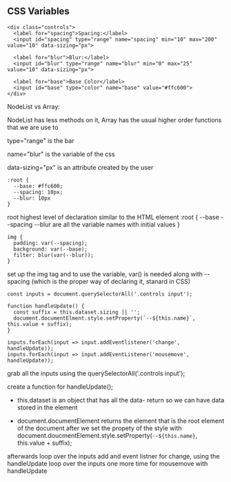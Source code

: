## CSS Variables 

```
<div class="controls">
  <label for="spacing">Spacing:</label>
  <input id="spacing" type="range" name="spacing" min="10" max="200" value="10" data-sizing="px">

  <label for="blur">Blur:</label>
  <input id="blur" type="range" name="blur" min="0" max="25" value="10" data-sizing="px">

  <label for="base">Base Color</label>
  <input id="base" type="color" name="base" value="#ffc600">
</div>
```

NodeList vs Array:

NodeList has less methods on it, Array has the usual higher order functions that we are use to

type="range" is the bar

name="blur" is the variable of the css

data-sizing="px" is an attribute created by the user

```
:root {
  --base: #ffc600;
  --spacing: 10px;
  --blur: 10px
}
```

root highest level of declaration similar to the HTML element
:root {
  --base
  --spacing
  --blur
  are all the variable names with initial values
} 

```
img {
  padding: var(--spacing);
  background: var(--base);
  filter: blur(var(--blur));
}
```

set up the img tag and to use the variable, var() is needed along with --spacing (which is the proper way of declaring it, stanard in CSS)

```
const inputs = document.querySelectorAll('.controls input');

function handleUpdate() {
  const suffix = this.dataset.sizing || '';
  document.documentElment.style.setProperty(`--${this.name}`, this.value + suffix);
}

inputs.forEach(input => input.addEventlistener('change', handleUpdate));
inputs.forEach(input => input.addEventListener('mousemove', handleUpdate));
```

grab all the inputs using the querySelectorAll('.controls input');

create a function for handleUpdate();
- this.dataset is an object that has all the data-<whatever> return so we can have data stored in the element

- document.documentElement returns the element that is the root element of the document
after we set the propety of the style with document.doucmentElement.style.setProperty(`--${this.name}`, this.value + suffix);

afterwards loop over the inputs add and event listner for change, using the handleUpdate
loop over the inputs one more time for mousemove with handleUpdate
